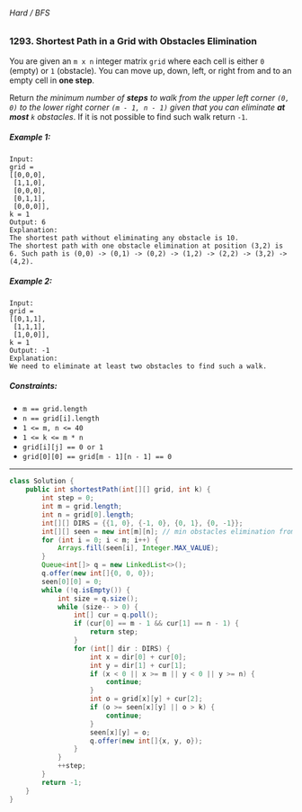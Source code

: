 ###### Hard / BFS

### 1293. Shortest Path in a Grid with Obstacles Elimination

You are given an `m x n` integer matrix `grid` where each cell is either `0` (empty) or `1` (obstacle). You can move up, down, left, or right from and to an empty cell in **one step**.

Return _the minimum number of **steps** to walk from the upper left corner `(0, 0)` to the lower right corner `(m - 1, n - 1)` given that you can eliminate **at most** `k` obstacles_. If it is not possible to find such walk return `-1`.

 

##### Example 1:
```
Input: 
grid = 
[[0,0,0],
 [1,1,0],
 [0,0,0],
 [0,1,1],
 [0,0,0]], 
k = 1
Output: 6
Explanation: 
The shortest path without eliminating any obstacle is 10. 
The shortest path with one obstacle elimination at position (3,2) is 6. Such path is (0,0) -> (0,1) -> (0,2) -> (1,2) -> (2,2) -> (3,2) -> (4,2).
```
##### Example 2:
```
Input: 
grid = 
[[0,1,1],
 [1,1,1],
 [1,0,0]], 
k = 1
Output: -1
Explanation: 
We need to eliminate at least two obstacles to find such a walk.
``` 

##### Constraints:

- `m == grid.length`
- `n == grid[i].length`
- `1 <= m, n <= 40`
- `1 <= k <= m * n`
- `grid[i][j] == 0 or 1`
- `grid[0][0] == grid[m - 1][n - 1] == 0`

***

```java
class Solution {
    public int shortestPath(int[][] grid, int k) {
        int step = 0;
        int m = grid.length;
        int n = grid[0].length;
        int[][] DIRS = {{1, 0}, {-1, 0}, {0, 1}, {0, -1}};
        int[][] seen = new int[m][n]; // min obstacles elimination from (0,0) to (x, y)
        for (int i = 0; i < m; i++) {
            Arrays.fill(seen[i], Integer.MAX_VALUE);
        }
        Queue<int[]> q = new LinkedList<>();
        q.offer(new int[]{0, 0, 0});
        seen[0][0] = 0;
        while (!q.isEmpty()) {
            int size = q.size();
            while (size-- > 0) {
                int[] cur = q.poll();
                if (cur[0] == m - 1 && cur[1] == n - 1) {
                    return step;
                }
                for (int[] dir : DIRS) {
                    int x = dir[0] + cur[0];
                    int y = dir[1] + cur[1];
                    if (x < 0 || x >= m || y < 0 || y >= n) {
                        continue;
                    }
                    int o = grid[x][y] + cur[2];
                    if (o >= seen[x][y] || o > k) {
                        continue;
                    }
                    seen[x][y] = o;
                    q.offer(new int[]{x, y, o});
                }
            }
            ++step;
        }
        return -1;  
    }
}
```
